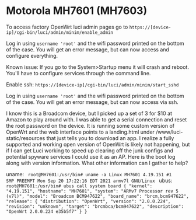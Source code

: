 # Motorola MH7601 (MH7603)
To access factory OpenWrt luci admin pages go to <code>https://[device-ip]/cgi-bin/luci/admin/minim/enable_admin</code>

Log in using <code>username 'root'</code> and the wifi password printed on the bottom of the case.
You will get an error message, but can now access and configure everything. 

Known issue: If you go to the System>Startup menu it will crash and reboot. You'll have to configure services through the command line.

Enable ssh: <code>https://[device-ip]/cgi-bin/luci/admin/minim/start_sshd</code>

Log in using <code>username 'root'</code> and the wifi password printed on the bottom of the case.
You will get an error message, but can now access via ssh.

I know this is a Broadcom device, but I picked up a set of 3 for $10 at Amazon to play around with. I was able to get a serial connection and reset the root password on the device. It is running some custom version of OpenWrt and the web interface points to a landing.html under /www/luci-static/resources that just tells you to download an app. I realize a fully supported and working open version of OpenWrt is likely not happening, but if I can get Luci working to speed up clearing off the junk configs and potential spyware services I could use it as an AP. Here is the boot log along with version information. What other information can I gather to help?

uname:
<code>
root@MH7601:/usr/bin# uname -a
Linux MH7601 4.19.151 #1 SMP PREEMPT Mon Sep 20 17:22:16 EDT 2021 armv7l GNU/Linux
</code>
ubus:
<code>
root@MH7601:/usr/bin# ubus call system board
{
        "kernel": "4.19.151",
        "hostname": "MH7601",
        "system": "ARMv7 Processor rev 5 (v7l)",
        "model": "Broadcom BCM947622",
        "board_name": "brcm,bcm947622",
        "release": {
                "distribution": "OpenWrt",
                "version": "2.0.0.224",
                "revision": "unknown",
                "target": "brcmbca/bcm947622",
                "description": "OpenWrt 2.0.0.224 e35b5f7"
        }
}
</code>
